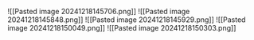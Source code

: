 ![[Pasted image 20241218145706.png]]
![[Pasted image 20241218145848.png]]
![[Pasted image 20241218145929.png]]
![[Pasted image 20241218150049.png]]
![[Pasted image 20241218150303.png]]
